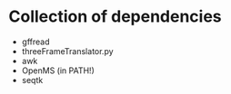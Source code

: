 # Collection of dependencies

* gffread
* threeFrameTranslator.py
* awk
* OpenMS (in PATH!)
* seqtk
